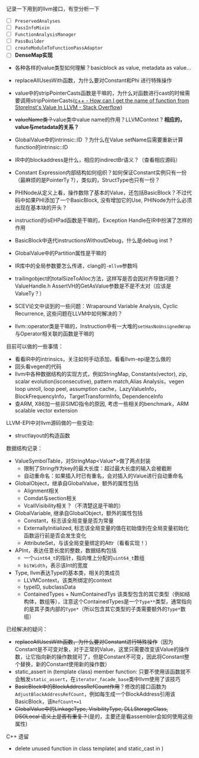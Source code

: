 记录一下用到的llvm接口，有空分析一下

- [ ] `PreservedAnalyses`
- [ ] `PassInfoMixin`
- [ ] `FunctionAnalysisManager`
- [ ] `PassBuilder`
- [ ] `createModuleToFunctionPassAdaptor`
- [ ] **DenseMap实现**

* 各种各样的value类型如何理解？basicblock as value, metadata as value...

* replaceAllUsesWith函数，为什么要对Constant和Phi 进行特殊操作
* value中的stripPointerCasts函数是干嘛的，为什么对函数进行cast的时候需要调用stripPointerCasts([c++ - How can I get the name of function from StoreInst's Value In LLVM - Stack Overflow](https://stackoverflow.com/questions/28706263/how-can-i-get-the-name-of-function-from-storeinsts-value-in-llvm))

* ~~valueName类？~~value类中value name的作用？LLVMContext ?  **相应的，value与metadata的关系？**

* GlobalValue中的intrinsic::ID ？为什么在Value setName后需要重新计算function的intrinsic::ID

* IR中的blockaddress是什么，相应的indirectBr语义？（查看相应源码）
* Constant Expression内部结构如何组织？如何保证Constant实例只有一份（最麻烦的是PointerTy ?），类似的，StructType也只有一份？
* PHINode从定义上看，操作数除了基本的Value，还包括BasicBlock？不过代码中如果PHI添加了一个BasicBlock, 没有增加它的Use, PHINode为什么必须出现在基本块的开头？
* instruction的isEHPad函数是干嘛的，Exception Handle在IR中扮演了怎样的作用

* BasicBlock中迭代instructionsWithoutDebug，什么是debug inst ?
* GlobalValue中的Partition属性是干嘛的
* IR库中的全局参数要怎么传递，clang的`-mllvm`参数吗
* trailingobject的totalSizeToAlloc方法，这样写是否会因对齐导致问题？ValueHandle.h AssertVH的GetAsValue参数是不是不太对（应该是ValueTy？）
* SCEV论文中谈到的一些问题：Wraparound Variable Analysis, Cyclic Recurrence, 这些问题在LLVM中如何解决的？



* llvm::operator类是干嘛的，Instruction中有一大堆的`setHasNoUnsignedWrap`与Operator相关联的函数是干嘛的

目前可以做的一些事情：

* 看看IR中的intrinsics，关注如何手动添加，看看llvm-epi是怎么做的
* 回头看vegen的代码
* llvm中各种数据结构的实现方式，例如StringMap, Constants(vector), zip, scalar evolution(isconsecutive), pattern match,Alias Analysis，vegen loop unroll, loop peel, assumption cache，LazyValueInfo，BlockFrequencyInfo，TargetTransformInfo, DependenceInfo
* 查ARM, X86加一些非SIMD指令的原因, 考虑一些相关的benchmark，ARM scalable vector extension



LLVM-EPI中对llvm源码做的一些变动:

* structlayout的构造函数

数据结构记录：

* ValueSymbolTable，对StringMap<Value*>做了两点封装
  * 限制了String作为key的最大长度：超过最大长度的输入会被截断
  * 自动重命名：如果插入时已有重名，会对插入的Value进行自动重命名
* GlobalObject，继承自GlobalValue，额外的属性包括
  * Alignment相关
  * Comdat与section相关
  * VcallVisibility相关？（不清楚这是干嘛的）
* GlobalVariable, 继承自GlobalObject，额外的属性包括
  * Constant，标志该全局变量是否为常量
  * ExternallyInitialized, 标志该全局变量的值在初始值到在全局变量初始化函数运行前是否会发生变化
  * AttributeSet，与该全局变量绑定的Attr（看看实现！）
* APInt，表达任意长度的整数，数据结构包括
  * 一个`uint64_t`的指针，指向堆上分配的`uint64_t`数组
  * `bitWidth`，表示该Int的宽度
* Type, llvm表达Type的基本类，相关的类成员
  * LLVMContext，该类所绑定的context
  * typeID, subclassData
  * ContainedTypes + NumContainedTys 该类型包含的其它类型（例如结构体，数组等），注意这个ContainedTypes是一个`Type**`类型，通常指向的是其子类内部的`Type*`（所以包含其它类型的子类需要额外的`Type*`数组）





已经解决的疑问：

* ~~replaceAllUsesWith函数，为什么要对Constant进行特殊操作~~（因为Constant是不可变对象，对于正常的Value，这里只需要改变该Value的操作数，让它指向新的操作数就可了，但是Constant不可变，因此将Constant整个替换，新的Constant使用新的操作数）
* static_assert in (template class) member function: 只要不使用该函数就不会触发`static_assert`，在`iterator_facade_base`类中llvm使用了该技巧
* ~~BasicBlock中的BlockAddressRefCount作用~~？修改的接口函数为`AdjustBlockAddressRefCount`，例如每生成一个BlockAddress引用该BasicBlock，该`RefCount+=1`
* ~~GlobalValue中的LinkageType, VisibilityType, DLLStorageClass, DSOLocal 语义上是否有重复？~~(是的，主要还是看assembler会如何使用这些属性)



C++ 遗留

* delete unused function in class template( and static_cast in )

